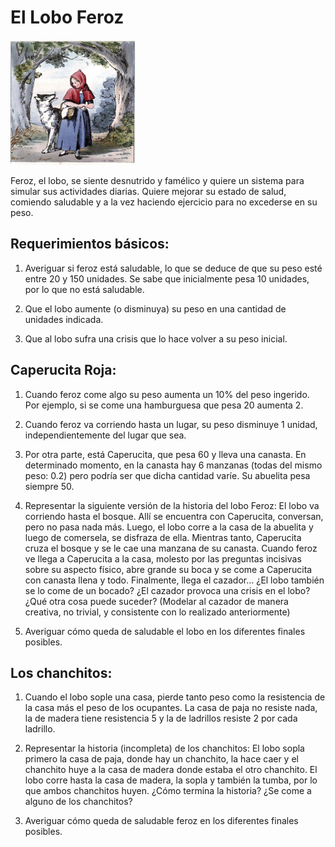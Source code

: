 # El Lobo Feroz

<img src="caperucita.jpg" alt="caperucita y el lobo" width="200" height="200" />

Feroz, el lobo, se siente desnutrido y famélico y quiere un sistema para simular sus actividades diarias. Quiere mejorar su estado de salud, comiendo saludable y a la vez haciendo ejercicio para no excederse en su peso. 

## Requerimientos básicos:

1. Averiguar si feroz está saludable, lo que se deduce de que su peso esté entre 20 y 150 unidades. Se sabe que inicialmente pesa 10 unidades, por lo que no está saludable.

2. Que el lobo aumente (o disminuya) su peso en una cantidad de unidades indicada.

3. Que al lobo sufra una crisis que lo hace volver a su peso inicial. 

## Caperucita Roja:

1. Cuando feroz come algo su peso aumenta un 10% del peso ingerido. 
Por ejemplo, si se come una hamburguesa que pesa 20 aumenta 2. 

2. Cuando feroz va corriendo hasta un lugar, su peso disminuye 1
 unidad, independientemente del lugar que sea. 

3. Por otra parte, está Caperucita, que pesa 60 y lleva una 
canasta. En determinado momento, en la canasta hay 6 manzanas 
(todas del mismo peso: 0.2) pero podría ser que dicha cantidad 
varíe. Su abuelita pesa siempre 50. 

4. Representar la siguiente versión de la historia del lobo Feroz:
El lobo va corriendo hasta el bosque. Allí se encuentra con 
Caperucita, conversan, pero no pasa nada más. Luego, el lobo corre 
a la casa de la abuelita y luego de comersela, se disfraza de ella.
  Mientras tanto, Caperucita cruza el bosque y se le cae una 
  manzana de su canasta. Cuando feroz ve llega a Caperucita a la 
  casa, molesto por las preguntas incisivas sobre su aspecto 
  físico, abre grande su boca y se come a Caperucita con canasta 
  llena y todo. Finalmente, llega el cazador… ¿El lobo también se 
  lo come de un bocado? ¿El cazador provoca una crisis en el lobo?
   ¿Qué otra cosa puede suceder? (Modelar al cazador de manera 
   creativa, no trivial, y consistente con lo 
   realizado anteriormente)

5. Averiguar cómo queda de saludable el lobo en los diferentes 
finales posibles. 

## Los chanchitos:

1. Cuando el lobo sople una casa, pierde tanto peso como la resistencia de la casa más 
el peso de los ocupantes. La casa de paja no resiste nada, la de madera tiene resistencia 
5 y la de ladrillos resiste 2 por cada ladrillo.

2. Representar la historia (incompleta) de los chanchitos: 
El lobo sopla primero la casa de paja, donde hay un chanchito, la hace caer y el chanchito
 huye a la casa de madera donde estaba el otro chanchito. El lobo corre hasta la casa de madera,
  la sopla y también la tumba, por lo que ambos chanchitos huyen. ¿Cómo termina la historia?
   ¿Se come a alguno de los chanchitos?
3. Averiguar cómo queda de saludable feroz en los diferentes finales posibles. 


